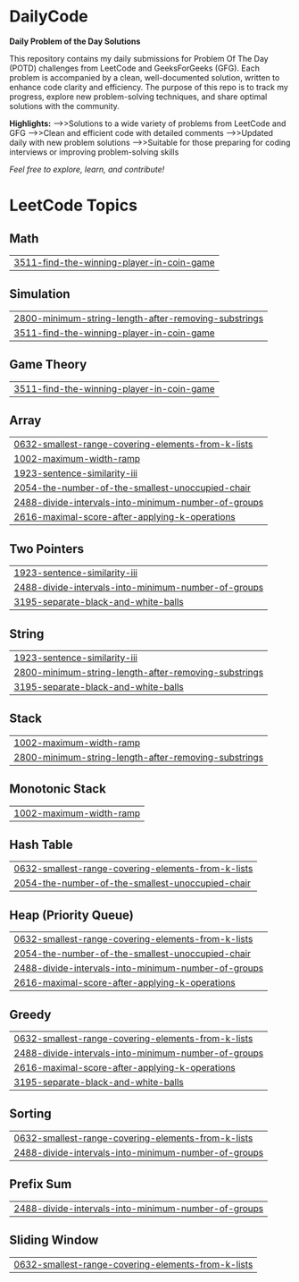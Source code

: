 # DailyCode
**Daily Problem of the Day Solutions**

This repository contains my daily submissions for Problem Of The Day (POTD) challenges from LeetCode and GeeksForGeeks (GFG). Each problem is accompanied by a clean, well-documented solution, written to enhance code clarity and efficiency. The purpose of this repo is to track my progress, explore new problem-solving techniques, and share optimal solutions with the community.

__Highlights:__
-->>Solutions to a wide variety of problems from LeetCode and GFG
-->>Clean and efficient code with detailed comments
-->>Updated daily with new problem solutions
-->>Suitable for those preparing for coding interviews or improving problem-solving skills

*Feel free to explore, learn, and contribute!*
<!---LeetCode Topics Start-->
# LeetCode Topics
## Math
|  |
| ------- |
| [3511-find-the-winning-player-in-coin-game](https://github.com/shane-Coder/DailyCode/tree/master/3511-find-the-winning-player-in-coin-game) |
## Simulation
|  |
| ------- |
| [2800-minimum-string-length-after-removing-substrings](https://github.com/shane-Coder/DailyCode/tree/master/2800-minimum-string-length-after-removing-substrings) |
| [3511-find-the-winning-player-in-coin-game](https://github.com/shane-Coder/DailyCode/tree/master/3511-find-the-winning-player-in-coin-game) |
## Game Theory
|  |
| ------- |
| [3511-find-the-winning-player-in-coin-game](https://github.com/shane-Coder/DailyCode/tree/master/3511-find-the-winning-player-in-coin-game) |
## Array
|  |
| ------- |
| [0632-smallest-range-covering-elements-from-k-lists](https://github.com/shane-Coder/DailyCode/tree/master/0632-smallest-range-covering-elements-from-k-lists) |
| [1002-maximum-width-ramp](https://github.com/shane-Coder/DailyCode/tree/master/1002-maximum-width-ramp) |
| [1923-sentence-similarity-iii](https://github.com/shane-Coder/DailyCode/tree/master/1923-sentence-similarity-iii) |
| [2054-the-number-of-the-smallest-unoccupied-chair](https://github.com/shane-Coder/DailyCode/tree/master/2054-the-number-of-the-smallest-unoccupied-chair) |
| [2488-divide-intervals-into-minimum-number-of-groups](https://github.com/shane-Coder/DailyCode/tree/master/2488-divide-intervals-into-minimum-number-of-groups) |
| [2616-maximal-score-after-applying-k-operations](https://github.com/shane-Coder/DailyCode/tree/master/2616-maximal-score-after-applying-k-operations) |
## Two Pointers
|  |
| ------- |
| [1923-sentence-similarity-iii](https://github.com/shane-Coder/DailyCode/tree/master/1923-sentence-similarity-iii) |
| [2488-divide-intervals-into-minimum-number-of-groups](https://github.com/shane-Coder/DailyCode/tree/master/2488-divide-intervals-into-minimum-number-of-groups) |
| [3195-separate-black-and-white-balls](https://github.com/shane-Coder/DailyCode/tree/master/3195-separate-black-and-white-balls) |
## String
|  |
| ------- |
| [1923-sentence-similarity-iii](https://github.com/shane-Coder/DailyCode/tree/master/1923-sentence-similarity-iii) |
| [2800-minimum-string-length-after-removing-substrings](https://github.com/shane-Coder/DailyCode/tree/master/2800-minimum-string-length-after-removing-substrings) |
| [3195-separate-black-and-white-balls](https://github.com/shane-Coder/DailyCode/tree/master/3195-separate-black-and-white-balls) |
## Stack
|  |
| ------- |
| [1002-maximum-width-ramp](https://github.com/shane-Coder/DailyCode/tree/master/1002-maximum-width-ramp) |
| [2800-minimum-string-length-after-removing-substrings](https://github.com/shane-Coder/DailyCode/tree/master/2800-minimum-string-length-after-removing-substrings) |
## Monotonic Stack
|  |
| ------- |
| [1002-maximum-width-ramp](https://github.com/shane-Coder/DailyCode/tree/master/1002-maximum-width-ramp) |
## Hash Table
|  |
| ------- |
| [0632-smallest-range-covering-elements-from-k-lists](https://github.com/shane-Coder/DailyCode/tree/master/0632-smallest-range-covering-elements-from-k-lists) |
| [2054-the-number-of-the-smallest-unoccupied-chair](https://github.com/shane-Coder/DailyCode/tree/master/2054-the-number-of-the-smallest-unoccupied-chair) |
## Heap (Priority Queue)
|  |
| ------- |
| [0632-smallest-range-covering-elements-from-k-lists](https://github.com/shane-Coder/DailyCode/tree/master/0632-smallest-range-covering-elements-from-k-lists) |
| [2054-the-number-of-the-smallest-unoccupied-chair](https://github.com/shane-Coder/DailyCode/tree/master/2054-the-number-of-the-smallest-unoccupied-chair) |
| [2488-divide-intervals-into-minimum-number-of-groups](https://github.com/shane-Coder/DailyCode/tree/master/2488-divide-intervals-into-minimum-number-of-groups) |
| [2616-maximal-score-after-applying-k-operations](https://github.com/shane-Coder/DailyCode/tree/master/2616-maximal-score-after-applying-k-operations) |
## Greedy
|  |
| ------- |
| [0632-smallest-range-covering-elements-from-k-lists](https://github.com/shane-Coder/DailyCode/tree/master/0632-smallest-range-covering-elements-from-k-lists) |
| [2488-divide-intervals-into-minimum-number-of-groups](https://github.com/shane-Coder/DailyCode/tree/master/2488-divide-intervals-into-minimum-number-of-groups) |
| [2616-maximal-score-after-applying-k-operations](https://github.com/shane-Coder/DailyCode/tree/master/2616-maximal-score-after-applying-k-operations) |
| [3195-separate-black-and-white-balls](https://github.com/shane-Coder/DailyCode/tree/master/3195-separate-black-and-white-balls) |
## Sorting
|  |
| ------- |
| [0632-smallest-range-covering-elements-from-k-lists](https://github.com/shane-Coder/DailyCode/tree/master/0632-smallest-range-covering-elements-from-k-lists) |
| [2488-divide-intervals-into-minimum-number-of-groups](https://github.com/shane-Coder/DailyCode/tree/master/2488-divide-intervals-into-minimum-number-of-groups) |
## Prefix Sum
|  |
| ------- |
| [2488-divide-intervals-into-minimum-number-of-groups](https://github.com/shane-Coder/DailyCode/tree/master/2488-divide-intervals-into-minimum-number-of-groups) |
## Sliding Window
|  |
| ------- |
| [0632-smallest-range-covering-elements-from-k-lists](https://github.com/shane-Coder/DailyCode/tree/master/0632-smallest-range-covering-elements-from-k-lists) |
<!---LeetCode Topics End-->
